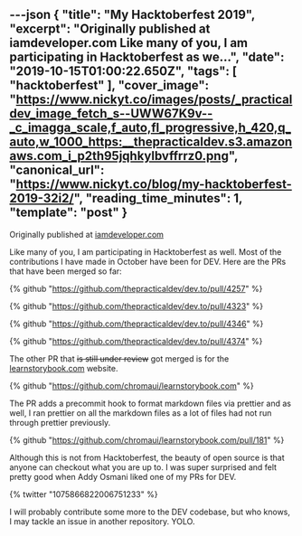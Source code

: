 ---json
{
  "title": "My Hacktoberfest 2019",
  "excerpt": "Originally published at iamdeveloper.com  Like many of you, I am participating in Hacktoberfest as we...",
  "date": "2019-10-15T01:00:22.650Z",
  "tags": [
    "hacktoberfest"
  ],
  "cover_image": "https://www.nickyt.co/images/posts/_practicaldev_image_fetch_s--UWW67K9v--_c_imagga_scale,f_auto,fl_progressive,h_420,q_auto,w_1000_https:__thepracticaldev.s3.amazonaws.com_i_p2th95jqhkylbvffrrz0.png",
  "canonical_url": "https://www.nickyt.co/blog/my-hacktoberfest-2019-32i2/",
  "reading_time_minutes": 1,
  "template": "post"
}
---

Originally published at [iamdeveloper.com](https://www.iamdeveloper.com/blog/2019-10-14-my-hacktoberfest-2019/)

Like many of you, I am participating in Hacktoberfest as well. Most of the contributions I have made in October have been for DEV. Here are the PRs that have been merged so far:


{% github "https://github.com/thepracticaldev/dev.to/pull/4257" %}

{% github "https://github.com/thepracticaldev/dev.to/pull/4323" %}

{% github "https://github.com/thepracticaldev/dev.to/pull/4346" %}

{% github "https://github.com/thepracticaldev/dev.to/pull/4374" %}


The other PR that ~~is still under review~~ got merged is for the [learnstorybook.com](https://learnstorybook.com) website.

{% github "https://github.com/chromaui/learnstorybook.com" %}

The PR adds a precommit hook to format markdown files via prettier and as well, I ran prettier on all the markdown files as a lot of files had not run through prettier previously.

{% github "https://github.com/chromaui/learnstorybook.com/pull/181" %}

Although this is not from Hacktoberfest, the beauty of open source is that anyone can checkout what you are up to. I was super surprised and felt pretty good when Addy Osmani liked one of my PRs for DEV.

{% twitter "1075866822006751233" %}

I will probably contribute some more to the DEV codebase, but who knows, I may tackle an issue in another repository. YOLO.
